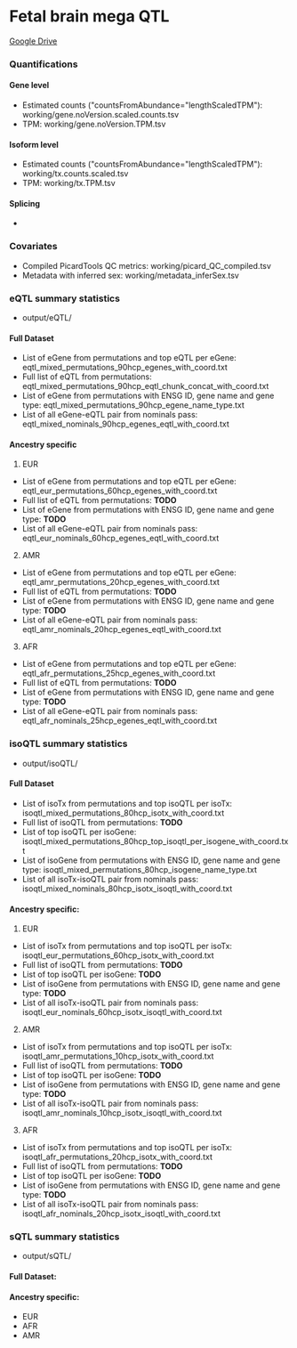 # Fetal brain mega QTL

[Google Drive](https://drive.google.com/drive/u/1/folders/1-O4BE5-_3xmMhwoX_DKbSwi2hZw7DgGw)

### Quantifications
#### Gene level 
  * Estimated counts ("countsFromAbundance="lengthScaledTPM"): working/gene.noVersion.scaled.counts.tsv
  * TPM: working/gene.noVersion.TPM.tsv
#### Isoform level
  * Estimated counts ("countsFromAbundance="lengthScaledTPM"): working/tx.counts.scaled.tsv
  * TPM: working/tx.TPM.tsv
#### Splicing
  *

### Covariates
* Compiled PicardTools QC metrics: working/picard_QC_compiled.tsv
* Metadata with inferred sex: working/metadata_inferSex.tsv


### eQTL summary statistics 
* output/eQTL/
#### Full Dataset
  * List of eGene from permutations and top eQTL per eGene: eqtl_mixed_permutations_90hcp_egenes_with_coord.txt
  * Full list of eQTL from permutations: eqtl_mixed_permutations_90hcp_eqtl_chunk_concat_with_coord.txt
  * List of eGene from permutations with ENSG ID, gene name and gene type: eqtl_mixed_permutations_90hcp_egene_name_type.txt
  * List of all eGene-eQTL pair from nominals pass: eqtl_mixed_nominals_90hcp_egenes_eqtl_with_coord.txt
#### Ancestry specific
  1. EUR
  * List of eGene from permutations and top eQTL per eGene: eqtl_eur_permutations_60hcp_egenes_with_coord.txt
  * Full list of eQTL from permutations: **TODO**
  * List of eGene from permutations with ENSG ID, gene name and gene type: **TODO**
  * List of all eGene-eQTL pair from nominals pass: eqtl_eur_nominals_60hcp_egenes_eqtl_with_coord.txt
  2. AMR
  * List of eGene from permutations and top eQTL per eGene: eqtl_amr_permutations_20hcp_egenes_with_coord.txt
  * Full list of eQTL from permutations: **TODO**
  * List of eGene from permutations with ENSG ID, gene name and gene type: **TODO**
  * List of all eGene-eQTL pair from nominals pass: eqtl_amr_nominals_20hcp_egenes_eqtl_with_coord.txt
  3. AFR
  * List of eGene from permutations and top eQTL per eGene: eqtl_afr_permutations_25hcp_egenes_with_coord.txt
  * Full list of eQTL from permutations: **TODO**
  * List of eGene from permutations with ENSG ID, gene name and gene type: **TODO**
  * List of all eGene-eQTL pair from nominals pass: eqtl_afr_nominals_25hcp_egenes_eqtl_with_coord.txt


### isoQTL summary statistics
* output/isoQTL/
#### Full Dataset
  * List of isoTx from permutations and top isoQTL per isoTx: isoqtl_mixed_permutations_80hcp_isotx_with_coord.txt
  * Full list of isoQTL from permutations: **TODO**
  * List of top isoQTL per isoGene: isoqtl_mixed_permutations_80hcp_top_isoqtl_per_isogene_with_coord.txt
  * List of isoGene from permutations with ENSG ID, gene name and gene type: isoqtl_mixed_permutations_80hcp_isogene_name_type.txt
  * List of all isoTx-isoQTL pair from nominals pass: isoqtl_mixed_nominals_80hcp_isotx_isoqtl_with_coord.txt
#### Ancestry specific: 
  1. EUR
  * List of isoTx from permutations and top isoQTL per isoTx: isoqtl_eur_permutations_60hcp_isotx_with_coord.txt
  * Full list of isoQTL from permutations: **TODO**
  * List of top isoQTL per isoGene: **TODO**
  * List of isoGene from permutations with ENSG ID, gene name and gene type: **TODO**
  * List of all isoTx-isoQTL pair from nominals pass: isoqtl_eur_nominals_60hcp_isotx_isoqtl_with_coord.txt
  2. AMR
  * List of isoTx from permutations and top isoQTL per isoTx: isoqtl_amr_permutations_10hcp_isotx_with_coord.txt
  * Full list of isoQTL from permutations: **TODO**
  * List of top isoQTL per isoGene: **TODO**
  * List of isoGene from permutations with ENSG ID, gene name and gene type: **TODO**
  * List of all isoTx-isoQTL pair from nominals pass: isoqtl_amr_nominals_10hcp_isotx_isoqtl_with_coord.txt
  3. AFR
  * List of isoTx from permutations and top isoQTL per isoTx: isoqtl_afr_permutations_20hcp_isotx_with_coord.txt
  * Full list of isoQTL from permutations: **TODO**
  * List of top isoQTL per isoGene: **TODO**
  * List of isoGene from permutations with ENSG ID, gene name and gene type: **TODO**
  * List of all isoTx-isoQTL pair from nominals pass: isoqtl_afr_nominals_20hcp_isotx_isoqtl_with_coord.txt
 
 
### sQTL summary statistics
* output/sQTL/
#### Full Dataset:
#### Ancestry specific: 
  * EUR
  * AFR
  * AMR
  
  

